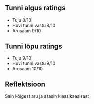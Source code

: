 ## Tunni algus ratings
* Tuju 8/10
* Huvi tunni vastu 8/10
* Arusaam 9/10

## Tunni lõpu ratings
* Tuju 9/10
* Huvi tunni vastu 9/10
* Arusaam 10/10

## Reflektsioon
Sain kõigest aru ja aitasin klassikaaslsast
